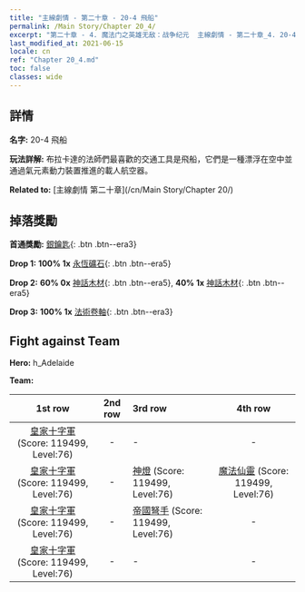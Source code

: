 ```yaml
---
title: "主線劇情 - 第二十章 - 20-4 飛船"
permalink: /Main Story/Chapter 20_4/
excerpt: "第二十章 - 4. 魔法门之英雄无敌：战争纪元  主線劇情 - 第二十章_4. 20-4 飛船"
last_modified_at: 2021-06-15
locale: cn
ref: "Chapter 20_4.md"
toc: false
classes: wide
---
```


## 詳情

 **名字:** 20-4 飛船

 **玩法詳解:** 布拉卡達的法師們最喜歡的交通工具是飛船，它們是一種漂浮在空中並通過氣元素動力裝置推進的載人航空器。

 **Related to:** [主線劇情 第二十章](/cn/Main Story/Chapter 20/)

## 掉落獎勵

 **首通獎勵:** [銀鑰匙](/cn/Items/con_693/){: .btn .btn--era3}

 **Drop 1:** **100% 1x** [永恆礦石](/cn/Items/mat_68/){: .btn .btn--era5}

 **Drop 2:** **60% 0x** [神話木材](/cn/Items/mat_62/){: .btn .btn--era5}, **40% 1x** [神話木材](/cn/Items/mat_62/){: .btn .btn--era5}

 **Drop 3:** **100% 1x** [法術卷軸](/cn/Items/con_694/){: .btn .btn--era3}


## Fight against Team
 **Hero:** h_Adelaide

 **Team:**


  | 1st row | 2nd row | 3rd row | 4th row |
  |:----:|:----:|:----|:----:|
  | [皇家十字軍](/cn/units/Swordsman/) (Score: 119499, Level:76)  | - | - | - |
  | [皇家十字軍](/cn/units/Swordsman/) (Score: 119499, Level:76)  | - | [神燈](/cn/units/Genie/) (Score: 119499, Level:76)  | [魔法仙靈](/cn/units/Sprite/) (Score: 119499, Level:76)  |
  | [皇家十字軍](/cn/units/Swordsman/) (Score: 119499, Level:76)  | - | [帝國弩手](/cn/units/Marksman/) (Score: 119499, Level:76)  | - |
  | [皇家十字軍](/cn/units/Swordsman/) (Score: 119499, Level:76)  | - | - | - |


